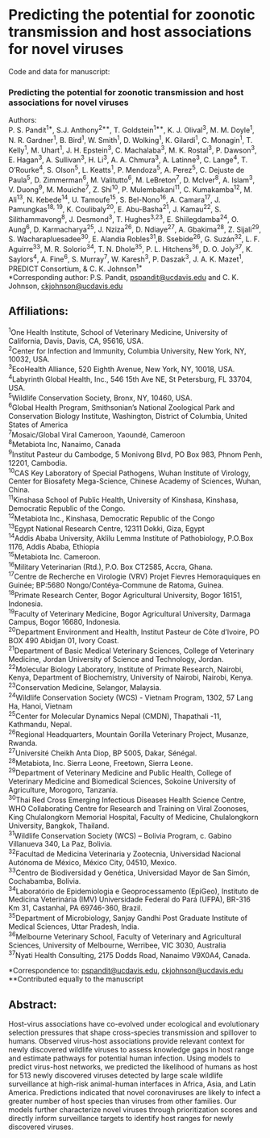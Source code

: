 # Predicting the potential for zoonotic transmission and host associations for novel viruses  
Code and data for manuscript:   

### Predicting the potential for zoonotic transmission and host associations for novel viruses 

Authors:   
P. S. Pandit<sup>1*</sup>, S.J. Anthony<sup>2**</sup>, T. Goldstein<sup>1**</sup>, K. J. Olival<sup>3</sup>, M. M. Doyle<sup>1</sup>, N. R. Gardner<sup>1</sup>, B. Bird<sup>1</sup>, W. Smith<sup>1</sup>, D. Wolking<sup>1</sup>, K. Gilardi<sup>1</sup>, C. Monagin<sup>1</sup>, T. Kelly<sup>1</sup>, M. Uhart<sup>1</sup>, J. H. Epstein<sup>3</sup>, C. Machalaba<sup>3</sup>, M. K. Rostal<sup>3</sup>, P. Dawson<sup>3</sup>, E. Hagan<sup>3</sup>, A. Sullivan<sup>3</sup>, H. Li<sup>3</sup>, A. A. Chmura<sup>3</sup>, A. Latinne<sup>3</sup>,  C. Lange<sup>4</sup>, T. O’Rourke<sup>4</sup>, S. Olson<sup>5</sup>, L. Keatts<sup>1</sup>,  P. Mendoza<sup>5</sup>, A. Perez<sup>5</sup>, C. Dejuste de Paula<sup>5</sup>, D. Zimmerman<sup>6</sup>, M. Valitutto<sup>6</sup>, M. LeBreton<sup>7</sup>, D. McIver<sup>8</sup>, A. Islam<sup>3</sup>, V. Duong<sup>9</sup>,  M. Mouiche<sup>7</sup>, Z. Shi<sup>10</sup>, P. Mulembakani<sup>11</sup>, C. Kumakamba<sup>12</sup>, M. Ali<sup>13</sup>, N. Kebede<sup>14</sup>, U. Tamoufe<sup>15</sup>, S. Bel-Nono<sup>16</sup>, A. Camara<sup>17</sup>, J. Pamungkas<sup>18, 19</sup>, K. Coulibaly<sup>20</sup>, E. Abu-Basha<sup>21</sup>, J. Kamau<sup>22</sup>, S. Silithammavong<sup>8</sup>, J. Desmond<sup>3</sup>, T. Hughes<sup>3,23</sup>, E. Shiilegdamba<sup>24</sup>, O. Aung<sup>6</sup>, D. Karmacharya<sup>25</sup>, J. Nziza<sup>26</sup>, D. Ndiaye<sup>27</sup>, A. Gbakima<sup>28</sup>,  Z. Sijali<sup>29</sup>, S. Wacharapluesadee<sup>30</sup>, E. Alandia Robles<sup>31</sup>,B. Ssebide<sup>26</sup>, G. Suzán<sup>32</sup>, L. F. Aguirre<sup>33</sup>, M. R. Solorio<sup>34</sup>, T. N. Dhole<sup>35</sup>, P. L. Hitchens<sup>36</sup>, D. O. Joly<sup>37</sup>, K. Saylors<sup>4</sup>, A. Fine<sup>6</sup>, S. Murray<sup>7</sup>, W. Karesh<sup>3</sup>, P. Daszak<sup>3</sup>, J. A. K. Mazet<sup>1</sup>, PREDICT Consortium, & C. K. Johnson<sup>1*</sup>   
*Corresponding author: P.S. Pandit, pspandit@ucdavis.edu and C. K. Johnson, ckjohnson@ucdavis.edu


## Affiliations:  
<sup>1</sup>One Health Institute, School of Veterinary Medicine, University of California, Davis, Davis, CA, 95616, USA.  
<sup>2</sup>Center for Infection and Immunity, Columbia University, New York, NY, 10032, USA.  
<sup>3</sup>EcoHealth Alliance, 520 Eighth Avenue, New York, NY, 10018, USA.  
<sup>4</sup>Labyrinth Global Health, Inc., 546 15th Ave NE, St Petersburg, FL 33704, USA.  
<sup>5</sup>Wildlife Conservation Society, Bronx, NY, 10460, USA.  
<sup>6</sup>Global Health Program, Smithsonian’s National Zoological Park and Conservation Biology Institute, Washington, District of Columbia, United States of America  
<sup>7</sup>Mosaic/Global Viral Cameroon, Yaoundé, Cameroon  
<sup>8</sup>Metabiota Inc, Nanaimo, Canada  
<sup>9</sup>Institut Pasteur du Cambodge, 5 Monivong Blvd, PO Box 983, Phnom Penh, 12201, Cambodia.  
<sup>10</sup>CAS Key Laboratory of Special Pathogens, Wuhan Institute of Virology, Center for Biosafety Mega-Science, Chinese Academy of Sciences, Wuhan, China.  
<sup>11</sup>Kinshasa School of Public Health, University of Kinshasa, Kinshasa, Democratic Republic of the Congo.  
<sup>12</sup>Metabiota Inc., Kinshasa, Democratic Republic of the Congo  
<sup>13</sup>Egypt National Research Centre, 12311 Dokki, Giza, Egypt  
<sup>14</sup>Addis Ababa University, Aklilu Lemma Institute of Pathobiology, P.O.Box 1176, Addis Ababa, Ethiopia  
<sup>15</sup>Metabiota Inc. Cameroon.  
<sup>16</sup>Military Veterinarian (Rtd.), P.O. Box CT2585, Accra, Ghana.  
<sup>17</sup>Centre de Recherche en Virologie (VRV) Projet Fievres Hemoraquiques en Guinée; BP:5680 Nongo/Contéya-Commune de Ratoma, Guinea.   
<sup>18</sup>Primate Research Center, Bogor Agricultural University, Bogor 16151, Indonesia.  
<sup>19</sup>Faculty of Veterinary Medicine, Bogor Agricultural University, Darmaga Campus, Bogor 16680, Indonesia.  
<sup>20</sup>Department Environment and Health, Institut Pasteur de Côte d’Ivoire, PO BOX 490 Abidjan 01, Ivory Coast.  
<sup>21</sup>Department of Basic Medical Veterinary Sciences, College of Veterinary Medicine, Jordan University of Science and Technology, Jordan.  
<sup>22</sup>Molecular Biology Laboratory, Institute of Primate Research, Nairobi, Kenya, Department of Biochemistry, University of Nairobi, Nairobi, Kenya.  
<sup>23</sup>Conservation Medicine, Selangor, Malaysia.  
<sup>24</sup>Wildlife Conservation Society (WCS) - Vietnam Program, 1302, 57 Lang Ha, Hanoi, Vietnam  
<sup>25</sup>Center for Molecular Dynamics Nepal (CMDN), Thapathali -11, Kathmandu, Nepal.  
<sup>26</sup>Regional Headquarters, Mountain Gorilla Veterinary Project, Musanze, Rwanda.  
<sup>27</sup>Université Cheikh Anta Diop, BP 5005, Dakar, Sénégal.  
<sup>28</sup>Metabiota, Inc. Sierra Leone, Freetown, Sierra Leone.  
<sup>29</sup>Department of Veterinary Medicine and Public Health, College of Veterinary Medicine and Biomedical Sciences, Sokoine University of Agriculture, Morogoro, Tanzania.  
<sup>30</sup>Thai Red Cross Emerging Infectious Diseases Health Science Centre, WHO Collaborating Centre for Research and Training on Viral Zoonoses, King Chulalongkorn Memorial Hospital, Faculty of Medicine, Chulalongkorn University, Bangkok, Thailand.  
<sup>31</sup>Wildlife Conservation Society (WCS) – Bolivia Program, c. Gabino Villanueva 340, La Paz, Bolivia.  
<sup>32</sup>Facultad de Medicina Veterinaria y Zootecnia, Universidad Nacional Autónoma de México, México City, 04510, Mexico.  
<sup>33</sup>Centro de Biodiversidad y Genética, Universidad Mayor de San Simón, Cochabamba, Bolivia.  
<sup>34</sup>Laboratório de Epidemiologia e Geoprocessamento (EpiGeo), Instituto de Medicina Veterinária (IMV) Universidade Federal do Pará (UFPA), BR-316 Km 31, Castanhal, PA 69746-360, Brazil.  
<sup>35</sup>Department of Microbiology, Sanjay Gandhi Post Graduate Institute of Medical Sciences, Uttar Pradesh, India.  
<sup>36</sup>Melbourne Veterinary School, Faculty of Veterinary and Agricultural Sciences, University of Melbourne, Werribee, VIC 3030, Australia  
<sup>37</sup>Nyati Health Consulting, 2175 Dodds Road, Nanaimo  V9X0A4, Canada.  

*Correspondence to: pspandit@ucdavis.edu, ckjohnson@ucdavis.edu   
**Contributed equally to the manuscript

## Abstract:
Host-virus associations have co-evolved under ecological and evolutionary selection pressures that shape cross-species transmission and spillover to humans. Observed virus-host associations provide relevant context for newly discovered wildlife viruses to assess knowledge gaps in host range and estimate pathways for potential human infection. Using models to predict virus-host networks, we predicted the likelihood of humans as host for 513 newly discovered viruses detected by large scale wildlife surveillance at high-risk animal-human interfaces in Africa, Asia, and Latin America. Predictions indicated that novel coronaviruses are likely to infect a greater number of host species than viruses from other families. Our models further characterize novel viruses through prioritization scores and directly inform surveillance targets to identify host ranges for newly discovered viruses.


